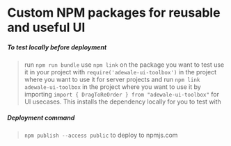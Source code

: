# Custom NPM packages for reusable and useful UI

##### To test locally before deployment

> run `npm run bundle`
> use `npm link` on the package you want to test
> use it in your project with `require('adewale-ui-toolbox')` in the project where you want to use it for server projects and run `npm link adewale-ui-toolbox` in the project where you want to use it by importing `import { DragToReOrder } from "adewale-ui-toolbox"` for UI usecases. This installs the dependency locally for you to test with

##### Deployment command

> `npm publish --access public` to deploy to npmjs.com
